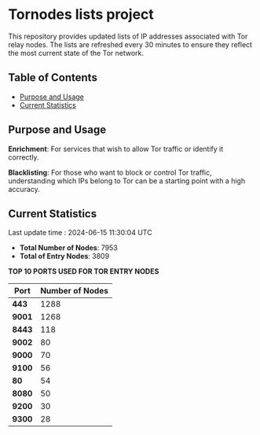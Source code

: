 # Tornodes lists project

This repository provides updated lists of IP addresses associated with Tor relay nodes. The lists are refreshed every 30 minutes to ensure they reflect the most current state of the Tor network.

## Table of Contents

- [Purpose and Usage](#purpose-and-usage)
- [Current Statistics](#current-statistics)


## Purpose and Usage

**Enrichment**: For services that wish to allow Tor traffic or identify it correctly.

**Blacklisting**: For those who want to block or control Tor traffic, understanding which IPs belong to Tor can be a starting point with a high accuracy.

## Current Statistics

Last update time : 2024-06-15 11:30:04 UTC

- **Total Number of Nodes**: 7953
- **Total of Entry Nodes**: 3809

**TOP 10 PORTS USED FOR TOR ENTRY NODES**

| **Port** | **Number of Nodes** |
|------|-----------------|
| **443**   | 1288  |
| **9001**   | 1268  |
| **8443**   | 118  |
| **9002**   | 80  |
| **9000**   | 70  |
| **9100**   | 56  |
| **80**   | 54  |
| **8080**   | 50  |
| **9200**   | 30  |
| **9300**   | 28  |

